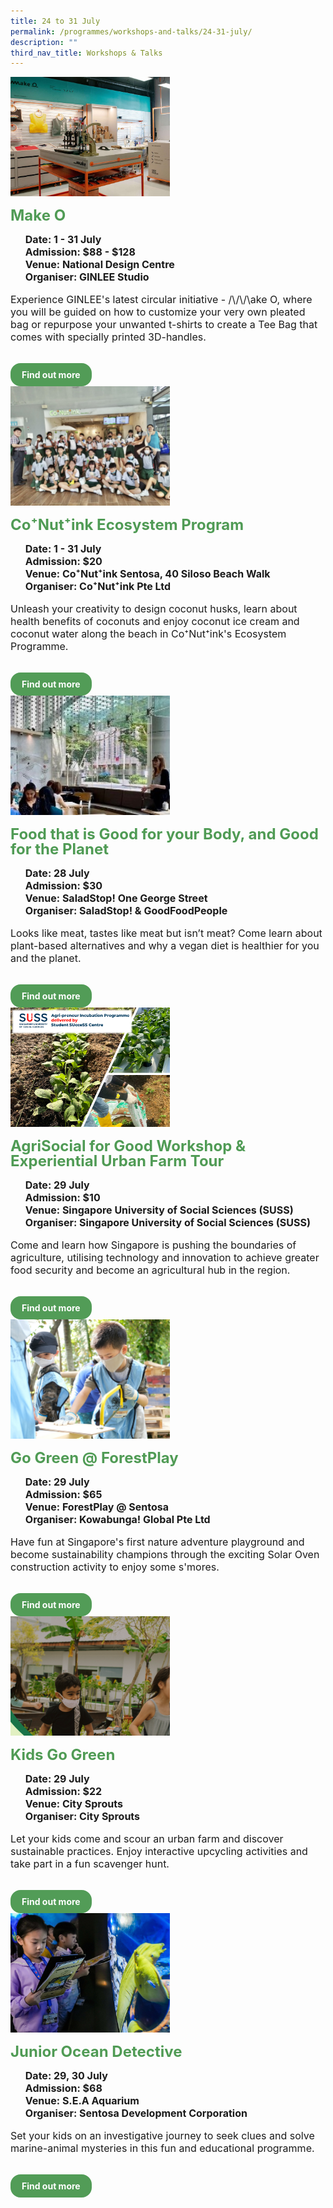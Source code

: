 ```yaml
---
title: 24 to 31 July
permalink: /programmes/workshops-and-talks/24-31-july/
description: ""
third_nav_title: Workshops & Talks
---
```

<style>
  .row_custom {
    gap: 1rem;
    flex-wrap: wrap;
  }

  .programmes__item {
    flex: 0 1 calc(33% - 0.5rem) !important;
    display: flex;
    flex-direction: column;
    justify-content: space-between;
  }

  .programmes__item__header > img {
    margin: 0;
    width: 255px;
    height: 191px;
    object-fit: cover;
    object-position: center;
  }

  .programmes__item__header > h2 {
    color: black;
    font-size: 1.5rem;
    line-height: 1.5rem;
    margin: 1rem 0 0.5rem;
    font-weight: bold;
    color: #509b55;
  }

  .programmes__item__detail > ul {
    display: flex;
    flex-direction: column;
    list-style-type: none;
    margin: 1rem 0;
  }

  .programmes__item__detail > ul > li {
    margin: 0;
    font-size: 1rem;
    line-height: 1.25;
  }

  .programmes__item__detail > ul > li:last-child {
    margin: 0;
  }

  .programmes__item__body > p {
    font-size: 1rem;
    line-height: 1.25;
  }

  .programmes__item__actions {
    display: flex;
    align-items: center;
    margin-top: 1rem;
    gap: 0.5rem;
  }

  .programmes__item__actions > a {
    border: 2px solid black;
    padding: 0.5rem 1rem;
    height: fit-content;
    border-radius: 1rem;
    background-color: transparent;
    cursor: pointer;
    font-weight: bold;
    text-decoration: none;
    margin-bottom: 0;
  }

  .programmes__item__actions > .button-primary {
    background-color: #529c57;
    border: 2px solid #529c57;
    color: white !important;
  }

  .programmes__item__actions > .button-secondary {
    border: 2px solid #43b453;
    color: #43b453 !important;
  }
</style>

<div class="row row_custom">
  <!-- Make O -->
  <div class="programmes__item col is-one-third">
    <div class="programmes__item__wrapper">
      <div class="programmes__item__header">
        <img src="/images/Workshop%20&amp;%20Talks/ginlee.jpg">
        <h2>Make O</h2>
      </div>
      <div class="programmes__item__detail">
        <ul>
          <li>
            <strong>Date: 1 - 31 July</strong>
          </li>
          <li>
            <strong>
              Admission: $88 - $128
            </strong>
          </li>
          <li>
            <strong>Venue: National Design Centre</strong>
          </li>
          <li><strong>Organiser: GINLEE Studio</strong></li>
        </ul>
      </div>
      <div class="programmes__item__body">
        <p>
             Experience GINLEE's latest circular initiative - /\/\/\ake O, where you will be guided on how to customize your very own pleated bag or repurpose your unwanted t-shirts to create a Tee Bag that comes with specially printed 3D-handles.
        </p>
      </div>
    </div>
    <div class="programmes__item__actions">
      <a href="/make-o" class="button-primary">
        Find out more
      </a>
    </div>
  </div>
			  <!-- Co Nut Ink Ecosystem Program-->
		  <div class="programmes__item col is-one-third">
    <div class="programmes__item__wrapper">
      <div class="programmes__item__header">
        <img src="/images/Workshop%20&amp;%20Talks/co%20nut%20ink.jpg">
        <h2>Co⁺Nut⁺ink Ecosystem Program
</h2>
      </div>
      <div class="programmes__item__detail">
        <ul>
          <li>
            <strong>
              Date: 1 - 31 July</strong>
          </li>
 <li><strong>Admission: $20</strong></li>
          <li><strong>Venue: Co⁺Nut⁺ink Sentosa, 40 Siloso Beach Walk</strong></li>
          <li><strong>Organiser: Co⁺Nut⁺ink Pte Ltd</strong></li>
        </ul>
      </div>
      <div class="programmes__item__body">
        <p>Unleash your creativity to design coconut husks, learn about health benefits of coconuts and enjoy coconut ice cream and coconut water along the beach in Co⁺Nut⁺ink's Ecosystem Programme.
        </p>
      </div>
    </div>
    <div class="programmes__item__actions">
      <a href="/co-nut-ink-ecosystem-program/" class="button-primary">
        Find out more
      </a>
    </div>
  </div>
		  <!-- Food that is Good for your Body, and Good for the Planet Talk -->
  <div class="programmes__item col is-one-third">
    <div class="programmes__item__wrapper">
      <div class="programmes__item__header">
        <img src="/images/Workshop%20&amp;%20Talks/(listing)%20saladstop%20talk.jpg">
        <h2>Food that is Good for your Body, and Good for the Planet
</h2>
      </div>
      <div class="programmes__item__detail">
        <ul>
          <li><strong>Date: 28 July</strong></li>
          <li>
            <strong>Admission: $30 </strong>
          </li>
          <li>
            <strong>
              Venue: SaladStop! One George Street
            </strong>
          </li>
          <li><strong>Organiser: SaladStop! &amp; GoodFoodPeople</strong></li>
        </ul>
      </div>
      <div class="programmes__item__body">
        <p>
     Looks like meat, tastes like meat but isn’t meat? Come learn about plant-based alternatives and why a vegan diet is healthier for you and the planet.
        </p>
      </div>
    </div>
    <div class="programmes__item__actions">
      <a href="/food-body-plant-talk/" class="button-primary">
        Find out more
      </a>
    </div>
  </div>
		<!-- AgriSocial for Good Workshop & Experiential Urban Farm Tour-->
		  <div class="programmes__item col is-one-third">
    <div class="programmes__item__wrapper">
      <div class="programmes__item__header">
        <img src="/images/Workshop%20&amp;%20Talks/(listing)%20suss%20agrisocial.png">
        <h2>AgriSocial for Good Workshop &amp; Experiential Urban Farm Tour
</h2>
      </div>
      <div class="programmes__item__detail">
        <ul>
          <li>
            <strong>
              Date: 29 July</strong>
          </li>
          <li><strong>Admission: $10</strong></li>
          <li><strong>Venue: Singapore University of Social Sciences (SUSS)</strong></li>
          <li><strong>Organiser: Singapore University of Social Sciences (SUSS)</strong></li>
        </ul>
      </div>
      <div class="programmes__item__body">
        <p>
       Come and learn how Singapore is pushing the boundaries of agriculture, utilising technology and innovation to achieve greater food security and become an agricultural hub in the region.
        </p>
      </div>
    </div>
    <div class="programmes__item__actions">
      <a href="/sensory-odyssey/" class="button-primary">
        Find out more
      </a>
    </div>
  </div>
		  <!-- Go Green @ ForestPlay -->
  <div class="programmes__item col is-one-third">
    <div class="programmes__item__wrapper">
      <div class="programmes__item__header">
        <img src="/images/Workshop%20&amp;%20Talks/(listing)%20go%20green%20at%20forestplay.jpg">
        <h2>Go Green @ ForestPlay
</h2>
      </div>
      <div class="programmes__item__detail">
        <ul>
          <li><strong>Date: 29 July</strong></li>
          <li>
            <strong>Admission: $65 </strong>
          </li>
          <li>
            <strong>
              Venue: ForestPlay @ Sentosa
            </strong>
          </li>
          <li><strong>Organiser: Kowabunga! Global Pte Ltd</strong></li>
        </ul>
      </div>
      <div class="programmes__item__body">
        <p>
      Have fun at Singapore's first nature adventure playground and become sustainability champions through the exciting Solar Oven construction activity to enjoy some s'mores.
        </p>
      </div>
    </div>
    <div class="programmes__item__actions">
      <a href="/go-green-forestplay/" class="button-primary">
        Find out more
      </a>
    </div>
  </div>
	  <!-- Kids Go Green -->
  <div class="programmes__item col is-one-third">
    <div class="programmes__item__wrapper">
      <div class="programmes__item__header">
        <img src="/images/Workshop%20&amp;%20Talks/cs_kkg_ln.png">
        <h2>Kids Go Green
</h2>
      </div>
      <div class="programmes__item__detail">
        <ul>
          <li><strong>Date: 29 July</strong></li>
          <li>
            <strong>Admission: $22 </strong>
          </li>
          <li>
            <strong>
              Venue: City Sprouts
            </strong>
          </li>
          <li><strong>Organiser: City Sprouts</strong></li>
        </ul>
      </div>
      <div class="programmes__item__body">
        <p>
      Let your kids come and scour an urban farm and discover sustainable practices. Enjoy interactive upcycling activities and take part in a fun scavenger hunt.
        </p>
      </div>
    </div>
    <div class="programmes__item__actions">
      <a href="/kids-go-green/" class="button-primary">
        Find out more
      </a>
    </div>
  </div>
	<!-- Junior Ocean Detective -->
	<div class="programmes__item col is-one-third">
    <div class="programmes__item__wrapper">
      <div class="programmes__item__header">
        <img src="/images/Workshop%20&amp;%20Talks/sdc_jod.jpg">
        <h2>Junior Ocean Detective</h2>
      </div>
      <div class="programmes__item__detail">
        <ul>
          <li>
            <strong>Date: 29, 30 July</strong>
          </li>
          <li>
            <strong>
              Admission: $68
            </strong>
          </li>
          <li>
            <strong>Venue: S.E.A Aquarium</strong>
          </li>
          <li><strong>Organiser: Sentosa Development Corporation</strong></li>
        </ul>
      </div>
      <div class="programmes__item__body">
        <p>
          Set your kids on an investigative journey to seek clues and solve marine-animal mysteries in this fun and educational programme.
        </p>
      </div>
    </div>
    <div class="programmes__item__actions">
      <a href="/junior-ocean-detective/" class="button-primary">
        Find out more
      </a>
    </div>
  </div>
</div>